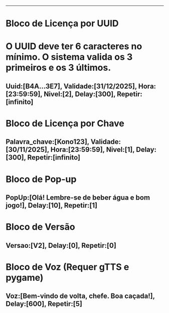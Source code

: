 
---
# Bloco de Licença por UUID
# O UUID deve ter 6 caracteres no mínimo. O sistema valida os 3 primeiros e os 3 últimos.
Uuid:[B4A...3E7],
Validade:[31/12/2025],
Hora:[23:59:59],
Nivel:[2],
Delay:[300],
Repetir:[infinito]
---
# Bloco de Licença por Chave
Palavra_chave:[Kono123],
Validade:[30/11/2025],
Hora:[23:59:59],
Nivel:[1],
Delay:[300],
Repetir:[infinito]
---
# Bloco de Pop-up
PopUp:[Olá! Lembre-se de beber água e bom jogo!],
Delay:[10],
Repetir:[1]
---
# Bloco de Versão
Versao:[V2],
Delay:[0],
Repetir:[0]
---
# Bloco de Voz (Requer gTTS e pygame)
Voz:[Bem-vindo de volta, chefe. Boa caçada!],
Delay:[600],
Repetir:[5]
---
